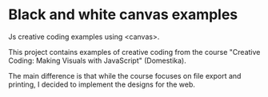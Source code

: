 # Black and white canvas examples
Js creative coding examples using &lt;canvas>.

This project contains examples of creative coding from the course "Creative Coding: Making Visuals with JavaScript" (Domestika).

The main difference is that while the course focuses on file export and printing, I decided to implement the designs for the web.

